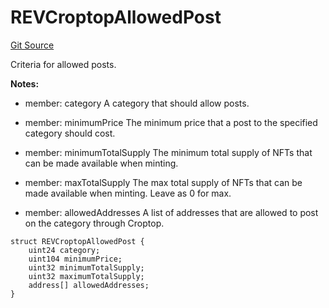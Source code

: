 # REVCroptopAllowedPost
[Git Source](https://github.com/rev-net/revnet-core-v5/blob/364afaae78a8f60af2b98252dc96af1c2e4760d3/src/structs/REVCroptopAllowedPost.sol)

Criteria for allowed posts.

**Notes:**
- member: category A category that should allow posts.

- member: minimumPrice The minimum price that a post to the specified category should cost.

- member: minimumTotalSupply The minimum total supply of NFTs that can be made available when minting.

- member: maxTotalSupply The max total supply of NFTs that can be made available when minting. Leave as 0 for
max.

- member: allowedAddresses A list of addresses that are allowed to post on the category through Croptop.


```solidity
struct REVCroptopAllowedPost {
    uint24 category;
    uint104 minimumPrice;
    uint32 minimumTotalSupply;
    uint32 maximumTotalSupply;
    address[] allowedAddresses;
}
```


